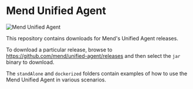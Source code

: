 # Mend Unified Agent

![Mend Unified Agent](https://user-images.githubusercontent.com/6311784/188400149-f6f7ba42-0505-4ee5-82ae-29e670d81f27.png)

This repository contains downloads for Mend's Unified Agent releases.

To download a particular release, browse to https://github.com/mend/unified-agent/releases and then select the `jar` binary to download.

The `standAlone` and `dockerized` folders contain examples of how to use the Mend Unified Agent in various scenarios.
